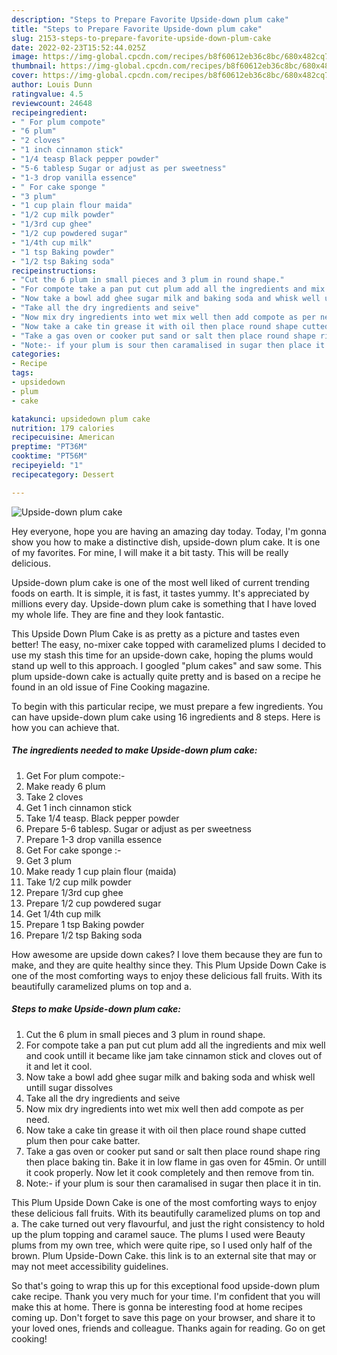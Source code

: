 ```yaml
---
description: "Steps to Prepare Favorite Upside-down plum cake"
title: "Steps to Prepare Favorite Upside-down plum cake"
slug: 2153-steps-to-prepare-favorite-upside-down-plum-cake
date: 2022-02-23T15:52:44.025Z
image: https://img-global.cpcdn.com/recipes/b8f60612eb36c8bc/680x482cq70/upside-down-plum-cake-recipe-main-photo.jpg
thumbnail: https://img-global.cpcdn.com/recipes/b8f60612eb36c8bc/680x482cq70/upside-down-plum-cake-recipe-main-photo.jpg
cover: https://img-global.cpcdn.com/recipes/b8f60612eb36c8bc/680x482cq70/upside-down-plum-cake-recipe-main-photo.jpg
author: Louis Dunn
ratingvalue: 4.5
reviewcount: 24648
recipeingredient:
- " For plum compote"
- "6 plum"
- "2 cloves"
- "1 inch cinnamon stick"
- "1/4 teasp Black pepper powder"
- "5-6 tablesp Sugar or adjust as per sweetness"
- "1-3 drop vanilla essence"
- " For cake sponge "
- "3 plum"
- "1 cup plain flour maida"
- "1/2 cup milk powder"
- "1/3rd cup ghee"
- "1/2 cup powdered sugar"
- "1/4th cup milk"
- "1 tsp Baking powder"
- "1/2 tsp Baking soda"
recipeinstructions:
- "Cut the 6 plum in small pieces and 3 plum in round shape."
- "For compote take a pan put cut plum add all the ingredients and mix well and cook untill it became like jam take cinnamon stick and cloves out of it and let it cool."
- "Now take a bowl add ghee sugar milk and baking soda and whisk well untill sugar dissolves"
- "Take all the dry ingredients and seive"
- "Now mix dry ingredients into wet mix well then add compote as per need."
- "Now take a cake tin grease it with oil then place round shape cutted plum then pour cake batter."
- "Take a gas oven or cooker put sand or salt then place round shape ring then place baking tin. Bake it in low flame in gas oven for 45min. Or untill it cook properly. Now let it cook completely and then remove from tin."
- "Note:- if your plum is sour then caramalised in sugar then place it in tin."
categories:
- Recipe
tags:
- upsidedown
- plum
- cake

katakunci: upsidedown plum cake 
nutrition: 179 calories
recipecuisine: American
preptime: "PT36M"
cooktime: "PT56M"
recipeyield: "1"
recipecategory: Dessert

---
```



![Upside-down plum cake](https://img-global.cpcdn.com/recipes/b8f60612eb36c8bc/680x482cq70/upside-down-plum-cake-recipe-main-photo.jpg)

Hey everyone, hope you are having an amazing day today. Today, I'm gonna show you how to make a distinctive dish, upside-down plum cake. It is one of my favorites. For mine, I will make it a bit tasty. This will be really delicious.

Upside-down plum cake is one of the most well liked of current trending foods on earth. It is simple, it is fast, it tastes yummy. It's appreciated by millions every day. Upside-down plum cake is something that I have loved my whole life. They are fine and they look fantastic.

This Upside Down Plum Cake is as pretty as a picture and tastes even better! The easy, no-mixer cake topped with caramelized plums I decided to use my stash this time for an upside-down cake, hoping the plums would stand up well to this approach. I googled "plum cakes" and saw some. This plum upside-down cake is actually quite pretty and is based on a recipe he found in an old issue of Fine Cooking magazine.


To begin with this particular recipe, we must prepare a few ingredients. You can have upside-down plum cake using 16 ingredients and 8 steps. Here is how you can achieve that.

<!--inarticleads1-->

##### The ingredients needed to make Upside-down plum cake:

1. Get  For plum compote:-
1. Make ready 6 plum
1. Take 2 cloves
1. Get 1 inch cinnamon stick
1. Take 1/4 teasp. Black pepper powder
1. Prepare 5-6 tablesp. Sugar or adjust as per sweetness
1. Prepare 1-3 drop vanilla essence
1. Get  For cake sponge :-
1. Get 3 plum
1. Make ready 1 cup plain flour (maida)
1. Take 1/2 cup milk powder
1. Prepare 1/3rd cup ghee
1. Prepare 1/2 cup powdered sugar
1. Get 1/4th cup milk
1. Prepare 1 tsp Baking powder
1. Prepare 1/2 tsp Baking soda


How awesome are upside down cakes? I love them because they are fun to make, and they are quite healthy since they. This Plum Upside Down Cake is one of the most comforting ways to enjoy these delicious fall fruits. With its beautifully caramelized plums on top and a. 

<!--inarticleads2-->

##### Steps to make Upside-down plum cake:

1. Cut the 6 plum in small pieces and 3 plum in round shape.
1. For compote take a pan put cut plum add all the ingredients and mix well and cook untill it became like jam take cinnamon stick and cloves out of it and let it cool.
1. Now take a bowl add ghee sugar milk and baking soda and whisk well untill sugar dissolves
1. Take all the dry ingredients and seive
1. Now mix dry ingredients into wet mix well then add compote as per need.
1. Now take a cake tin grease it with oil then place round shape cutted plum then pour cake batter.
1. Take a gas oven or cooker put sand or salt then place round shape ring then place baking tin. Bake it in low flame in gas oven for 45min. Or untill it cook properly. Now let it cook completely and then remove from tin.
1. Note:- if your plum is sour then caramalised in sugar then place it in tin.


This Plum Upside Down Cake is one of the most comforting ways to enjoy these delicious fall fruits. With its beautifully caramelized plums on top and a. The cake turned out very flavourful, and just the right consistency to hold up the plum topping and caramel sauce. The plums I used were Beauty plums from my own tree, which were quite ripe, so I used only half of the brown. Plum Upside-Down Cake. this link is to an external site that may or may not meet accessibility guidelines. 

So that's going to wrap this up for this exceptional food upside-down plum cake recipe. Thank you very much for your time. I'm confident that you will make this at home. There is gonna be interesting food at home recipes coming up. Don't forget to save this page on your browser, and share it to your loved ones, friends and colleague. Thanks again for reading. Go on get cooking!

